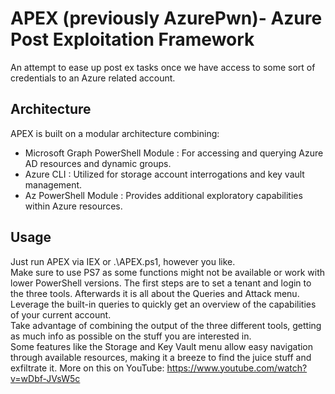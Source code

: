 # APEX (previously AzurePwn)- Azure Post Exploitation Framework  

An attempt to ease up post ex tasks once we have access to some sort of credentials to an Azure related account.

## Architecture  
APEX is built on a modular architecture combining:  
- Microsoft Graph PowerShell Module : For accessing and querying Azure AD resources and dynamic groups.  
- Azure CLI : Utilized for storage account interrogations and key vault management.  
- Az PowerShell Module : Provides additional exploratory capabilities within Azure resources.  

## Usage
Just run APEX via IEX or .\APEX.ps1, however you like.  
Make sure to use PS7 as some functions might not be available or work with lower PowerShell versions.
The first steps are to set a tenant and login to the three tools.
Afterwards it is all about the Queries and Attack menu.  
Leverage the built-in queries to quickly get an overview of the capabilities of your current account.  
Take advantage of combining the output of the three different tools, getting as much info as possible on the stuff you are interested in.  
Some features like the Storage and Key Vault menu allow easy navigation through available resources, making it a breeze to find the juice stuff and exfiltrate it.
More on this on YouTube: https://www.youtube.com/watch?v=wDbf-JVsW5c
